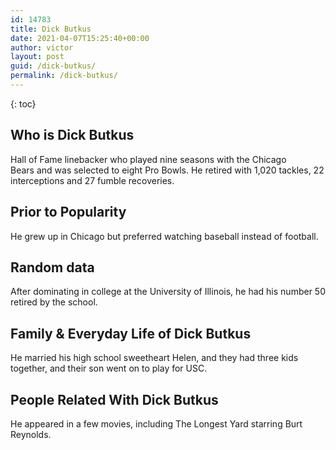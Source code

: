 ```yaml
---
id: 14783
title: Dick Butkus
date: 2021-04-07T15:25:40+00:00
author: victor
layout: post
guid: /dick-butkus/
permalink: /dick-butkus/
---
```



{: toc}


## Who is Dick Butkus



Hall of Fame linebacker who played nine seasons with the Chicago Bears and was selected to eight Pro Bowls. He retired with 1,020 tackles, 22 interceptions and 27 fumble recoveries.

                
                
                
## Prior to Popularity



He grew up in Chicago but preferred watching baseball instead of football.

                
                
                
## Random data



After dominating in college at the University of Illinois, he had his number 50 retired by the school.

                
                
                
## Family & Everyday Life of Dick Butkus



He married his high school sweetheart Helen, and they had three kids together, and their son went on to play for USC.

                
                
                
## People Related With Dick Butkus



He appeared in a few movies, including The Longest Yard starring Burt Reynolds.

                
              
            
          
          
          
